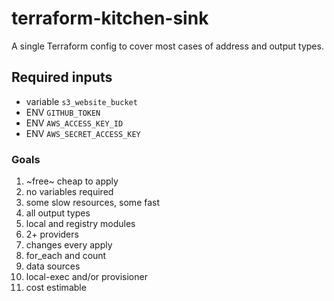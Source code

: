 # terraform-kitchen-sink
A single Terraform config to cover most cases of address and output types.

## Required inputs

- variable `s3_website_bucket`
- ENV `GITHUB_TOKEN`
- ENV `AWS_ACCESS_KEY_ID`
- ENV `AWS_SECRET_ACCESS_KEY`

### Goals

1. ~free~ cheap to apply
2. no variables required
3. some slow resources, some fast
4. all output types
5. local and registry modules
6. 2+ providers
7. changes every apply
8. for_each and count
9. data sources
10. local-exec and/or provisioner
11. cost estimable
